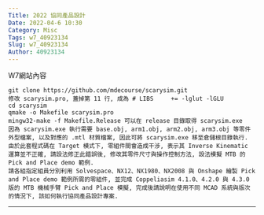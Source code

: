 ```yaml
---
Title: 2022 協同產品設計
Date: 2022-04-6 10:30
Category: Misc
Tags: w7_40923134
Slug: w7_40923134
Author: 40923134
---
```


W7網站內容

<!--PELICAN_END_SUMMARY -->

    git clone https://github.com/mdecourse/scarysim.git
    修改 scarysim.pro, 蓋掉第 11 行, 成為 # LIBS     += -lglut -lGLU
    cd scarysim
    qmake -o Makefile scarysim.pro
    mingw32-make -f Makefile.Release 可以在 release 目錄取得 scarysim.exe
    因為 scarysim.exe 執行需要 base.obj, arm1.obj, arm2.obj, arm3.obj 等零件外型檔案, 以及對應的 .mtl 材質檔案, 因此可將 scarysim.exe 移至倉儲根目錄執行.
    由於此套程式碼在 Target 模式下, 零組件間會造成干涉, 表示其 Inverse Kinematic 運算並不正確, 請設法修正此錯誤後, 修改其零件尺寸與操作控制方法, 設法模擬 MTB 的 Pick and Place demo 範例.
    請各組指定組員分別利用 Solvespace、NX12、NX1980、NX2008 與 Onshape 繪製 Pick and Place demo 範例所需的零組件, 並完成 Coppeliasim 4.1.0、4.2.0 與 4.3.0 版的 MTB 機械手臂 Pick and Place 模擬, 完成後請說明在使用不同 MCAD 系統與版次的情況下, 該如何執行協同產品設計專案.
---
